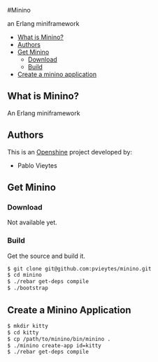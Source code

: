 #Minino

an Erlang miniframework
* [What is Minino?](#about)
* [Authors](#authors)
* [Get Minino](#getminino)
  * [Download](#download)    
  * [Build](#build)    
* [Create a minino application](#createapp)
  

## What is Minino? <a name="about"></a>

An Erlang miniframework

## Authors <a name="authors"></a>

This is an [Openshine](http://www.openshine.com) project developed by:
  * Pablo Vieytes

##  Get Minino  <a name="getminino"></a>
### Download <a name="download"></a>
Not available yet.

### Build

Get the source and build it.

```sh
$ git clone git@github.com:pvieytes/minino.git
$ cd minino
$ ./rebar get-deps compile
$ ./bootstrap
```

##  Create a Minino Application <a name="createapp"></a>


```sh
$ mkdir kitty
$ cd kitty
$ cp /path/to/minino/bin/minino .
$ ./minino create-app id=kitty
$ ./rebar get-deps compile
```








